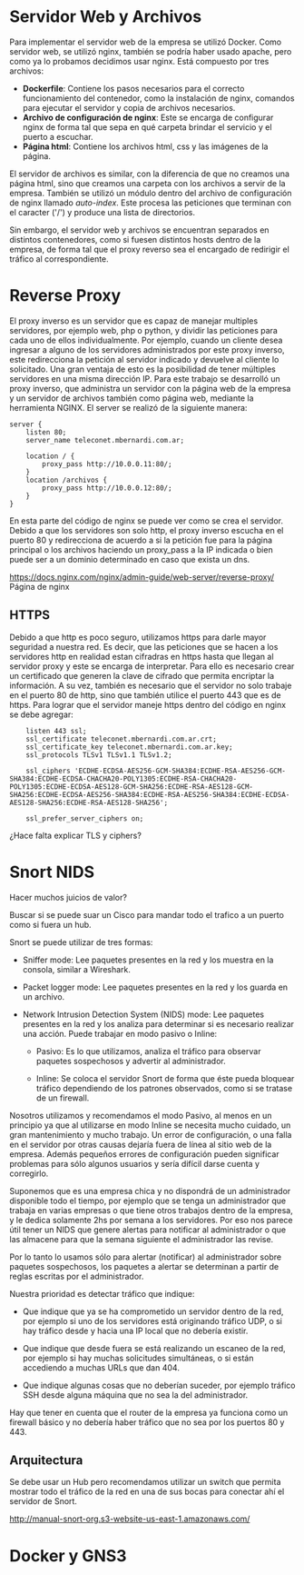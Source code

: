 Servidor Web y Archivos
=======================
Para implementar el servidor web de la empresa se utilizó Docker. Como servidor
web, se utilizó nginx, también se podría haber usado apache, pero como ya lo
probamos decidimos usar nginx.
Está compuesto por tres archivos:
- **Dockerfile**: Contiene los pasos necesarios para el correcto funcionamiento del
  contenedor, como la instalación de nginx, comandos para ejecutar el servidor y
  copia de archivos necesarios.
- **Archivo de configuración de nginx**: Este se encarga de configurar nginx de
  forma tal que sepa en qué carpeta brindar el servicio y el puerto a escuchar.
- **Página html**: Contiene los archivos html, css y las imágenes de la página.

El servidor de archivos es similar, con la diferencia de que no creamos una
página html, sino que creamos una carpeta con los archivos a servir de la
empresa. También se utilizó un módulo dentro del archivo de configuración de
nginx llamado _auto-index_. Este procesa las peticiones que terminan con el
caracter ('/') y produce una lista de directorios.

Sin embargo, el servidor web y archivos se encuentran separados en distintos
contenedores, como si fuesen distintos hosts dentro de la empresa, de forma tal
que el proxy reverso sea el encargado de redirigir el tráfico al correspondiente.

Reverse Proxy
=============
El proxy inverso es un servidor que es capaz de manejar multiples servidores, por ejemplo web, php o python, y dividir las peticiones para cada uno de ellos individualmente. Por ejemplo, cuando un cliente desea ingresar a alguno de los servidores administrados por este proxy inverso, este redirecciona la petición al servidor indicado y devuelve al cliente lo solicitado. Una gran ventaja de esto es la posibilidad de tener múltiples servidores en una misma dirección IP.
Para este trabajo se desarrolló un proxy inverso, que administra un servidor con la página web de la empresa y un servidor de archivos también como página web, mediante la herramienta NGINX. El server se realizó de la siguiente manera:

```
server {
	listen 80;
	server_name teleconet.mbernardi.com.ar;

	location / {
		proxy_pass http://10.0.0.11:80/;
	}
	location /archivos {
		proxy_pass http://10.0.0.12:80/;
	}
}

```
En esta parte del código de nginx se puede ver como se crea el servidor. Debido a que los servidores son solo http, el proxy inverso escucha en el puerto 80 y redirecciona de acuerdo a si la petición fue para la página principal o los archivos haciendo un proxy_pass a la IP indicada o bien puede ser a un dominio determinado en caso que exista un dns.

https://docs.nginx.com/nginx/admin-guide/web-server/reverse-proxy/ Página de nginx

HTTPS
-----
Debido a que http es poco seguro, utilizamos https para darle mayor seguridad a nuestra red. Es decir, que las peticiones que se hacen a los servidores http en realidad estan cifradras en https hasta que llegan al servidor proxy y este se encarga de interpretar. Para ello es necesario crear un certificado que generen la clave de cifrado que permita encriptar la información. A su vez, también es necesario que el servidor no solo trabaje en el puerto 80 de http, sino que también utilice el puerto 443 que es de https.
Para lograr que el servidor maneje https dentro del código en nginx se debe agregar:
```
	listen 443 ssl;
	ssl_certificate teleconet.mbernardi.com.ar.crt;
	ssl_certificate_key teleconet.mbernardi.com.ar.key;
	ssl_protocols TLSv1 TLSv1.1 TLSv1.2;

	ssl_ciphers 'ECDHE-ECDSA-AES256-GCM-SHA384:ECDHE-RSA-AES256-GCM-SHA384:ECDHE-ECDSA-CHACHA20-POLY1305:ECDHE-RSA-CHACHA20-POLY1305:ECDHE-ECDSA-AES128-GCM-SHA256:ECDHE-RSA-AES128-GCM-SHA256:ECDHE-ECDSA-AES256-SHA384:ECDHE-RSA-AES256-SHA384:ECDHE-ECDSA-AES128-SHA256:ECDHE-RSA-AES128-SHA256';

	ssl_prefer_server_ciphers on;
```
¿Hace falta explicar TLS y ciphers?

Snort NIDS
==========

Hacer muchos juicios de valor?

Buscar si se puede suar un Cisco para mandar todo el trafico a un puerto como si
fuera un hub.

Snort se puede utilizar de tres formas:

- Sniffer mode: Lee paquetes presentes en la red y los muestra en la consola,
  similar a Wireshark.

- Packet logger mode: Lee paquetes presentes en la red y los guarda en un
  archivo.

- Network Intrusion Detection System (NIDS) mode: Lee paquetes presentes en la
  red y los analiza para determinar si es necesario realizar una acción. Puede
  trabajar en modo pasivo o Inline:

    - Pasivo: Es lo que utilizamos, analiza el tráfico para observar paquetes
      sospechosos y advertir al administrador.

    - Inline: Se coloca el servidor Snort de forma que éste pueda bloquear
      tráfico dependiendo de los patrones observados, como si se tratase de un
      firewall.

Nosotros utilizamos y recomendamos el modo Pasivo, al menos en un principio ya
que al utilizarse en modo Inline se necesita mucho cuidado, un gran
mantenimiento y mucho trabajo. Un error de configuración, o una falla en el
servidor por otras causas dejaría fuera de línea al sitio web de la empresa.
Además pequeños errores de configuración pueden significar problemas para sólo
algunos usuarios y sería difícil darse cuenta y corregirlo.

Suponemos que es una empresa chica y no dispondrá de un administrador disponible
todo el tiempo, por ejemplo que se tenga un administrador que trabaja en varias
empresas o que tiene otros trabajos dentro de la empresa, y le dedica solamente
2hs por semana a los servidores. Por eso nos parece útil tener un NIDS que
genere alertas para notificar al administrador o que las almacene para que la
semana siguiente el administrador las revise.

Por lo tanto lo usamos sólo para alertar (notificar) al administrador sobre
paquetes sospechosos, los paquetes a alertar se determinan a partir de reglas
escritas por el administrador.

Nuestra prioridad es detectar tráfico que indique:

- Que indique que ya se ha comprometido un servidor dentro de la red, por
  ejemplo si uno de los servidores está originando tráfico UDP, o si hay tráfico
  desde y hacia una IP local que no debería existir.

- Que indique que desde fuera se está realizando un escaneo de la red, por
  ejemplo si hay muchas solicitudes simultáneas, o si están accediendo a muchas
  URLs que dan 404.

- Que indique algunas cosas que no deberían suceder, por ejemplo tráfico SSH
  desde alguna máquina que no sea la del administrador.

Hay que tener en cuenta que el router de la empresa ya funciona como un firewall
básico y no debería haber tráfico que no sea por los puertos 80 y 443.

Arquitectura
------------

Se debe usar un Hub pero recomendamos utilizar un switch que permita mostrar
todo el tráfico de la red en una de sus bocas para conectar ahí el servidor de
Snort.

http://manual-snort-org.s3-website-us-east-1.amazonaws.com/

Docker y GNS3
=============
